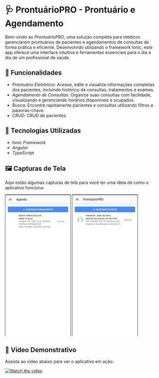 # 🩺 ProntuárioPRO - Prontuário e Agendamento

Bem-vindo ao *ProntuárioPRO*, uma solução completa para médicos gerenciarem prontuários de pacientes e agendamentos de consultas de forma prática e eficiente. Desenvolvido utilizando o framework Ionic, este app oferece uma interface intuitiva e ferramentas essenciais para o dia a dia de um profissional de saúde.

## 📱 Funcionalidades

- *Prontuário Eletrônico*: Acesse, edite e visualize informações completas dos pacientes, incluindo histórico de consultas, tratamentos e exames.
- *Agendamento de Consultas*: Organize suas consultas com facilidade, visualizando e gerenciando horários disponíveis e ocupados.
- *Busca*: Encontre rapidamente pacientes e consultas utilizando filtros e palavras-chave.
- *CRUD*: CRUD de pacientes.

## 🚀 Tecnologias Utilizadas

- *Ionic Framework*
- *Angular*
- *TypeScript*

## 🖼️ Capturas de Tela

Aqui estão algumas capturas de tela para você ter uma ideia de como o aplicativo funciona:

![Tela de Agendamento](print1.jpeg)
![Tela de Cadastro](print2.jpeg)

## 🎥 Vídeo Demonstrativo

Assista ao vídeo abaixo para ver o aplicativo em ação:

[![Watch the video](path/to/video-thumbnail.png)](https://youtu.be/2KeY2RYqFto)
